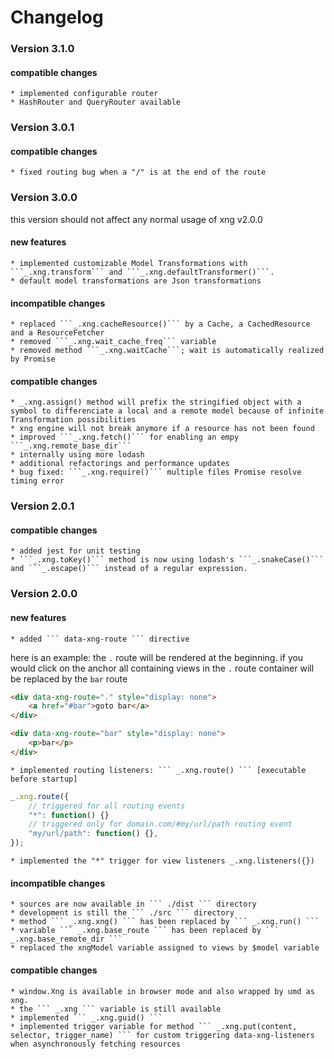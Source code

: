 # Changelog

### Version 3.1.0

#### compatible changes
	* implemented configurable router
	* HashRouter and QueryRouter available

### Version 3.0.1

#### compatible changes
	* fixed routing bug when a "/" is at the end of the route

### Version 3.0.0
this version should not affect any normal usage of xng v2.0.0
	
#### new features
	* implemented customizable Model Transformations with ```_.xng.transform``` and ```_.xng.defaultTransformer()```.
	* default model transformations are Json transformations
	
#### incompatible changes
	* replaced ```_.xng.cacheResource()``` by a Cache, a CachedResource and a ResourceFetcher
	* removed ```_.xng.wait_cache_freq``` variable
	* removed method ```_.xng.waitCache```; wait is automatically realized by Promise
	
#### compatible changes
	* _.xng.assign() method will prefix the stringified object with a symbol to differenciate a local and a remote model because of infinite Transformation possibilities
	* xng engine will not break anymore if a resource has not been found
	* improved ```_.xng.fetch()``` for enabling an empy ```_.xng.remote_base_dir```
	* internally using more lodash
	* additional refactorings and performance updates
	* bug fixed: ```_.xng.require()``` multiple files Promise resolve timing error 

### Version 2.0.1
	
#### compatible changes
	* added jest for unit testing
	* ```_.xng.toKey()``` method is now using lodash's ```_.snakeCase()``` and ```_.escape()``` instead of a regular expression.


### Version 2.0.0

#### new features
	* added ``` data-xng-route ``` directive
	
here is an example: the ``` . ``` route will be rendered at the 
beginning. if you would click on the anchor all containing 
views in the ``` . ``` route container will be replaced by the ``` bar ``` route  
	
``` html
<div data-xng-route="." style="display: none">
	<a href="#bar">goto bar</a>
</div>

<div data-xng-route="bar" style="display: none">
	<p>bar</p>
</div>
``` 
	* implemented routing listeners: ``` _.xng.route() ``` [executable before startup]
	
``` javascript
_.xng.route({
	// triggered for all routing events
	"*": function() {}
	// triggered only for domain.com/#my/url/path routing event
	"my/url/path": function() {},  
});
``` 
	* implemented the "*" trigger for view listeners _.xng.listeners({})

 
 
#### incompatible changes
	* sources are now available in ``` ./dist ``` directory
	* development is still the ``` ./src ``` directory
	* method ``` _.xng.xng() ``` has been replaced by ``` _.xng.run() ```
	* variable ``` _.xng.base_route ``` has been replaced by ``` _.xng.base_remote_dir ```
	* replaced the xngModel variable assigned to views by $model variable
	
#### compatible changes
	* window.Xng is available in browser mode and also wrapped by umd as xng.
	* the ``` _.xng ``` variable is still available
	* implemented ``` _.xng.guid() ```
	* implemented trigger variable for method ``` _.xng.put(content, selector, trigger_name) ``` for custom triggering data-xng-listeners when asynchronously fetching resources 

